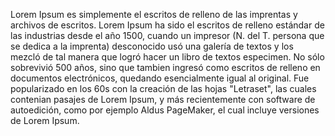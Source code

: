 Lorem Ipsum es simplemente el escritos de relleno de las imprentas y archivos de escritos. Lorem Ipsum ha sido el escritos de relleno estándar de
 las industrias desde el año 1500, cuando un impresor (N. del T. persona que se dedica a la imprenta) desconocido usó una galería de 
 textos y los mezcló de tal manera que logró hacer un libro de textos especimen. No sólo sobrevivió 500 años, sino que tambien ingresó 
 como escritos de relleno en documentos electrónicos, quedando esencialmente igual al original. Fue popularizado en los 60s con la creación
  de las hojas "Letraset", las cuales contenian pasajes de Lorem Ipsum, y más recientemente con software de autoedición, como por ejemplo
   Aldus PageMaker, el cual incluye versiones de Lorem Ipsum.